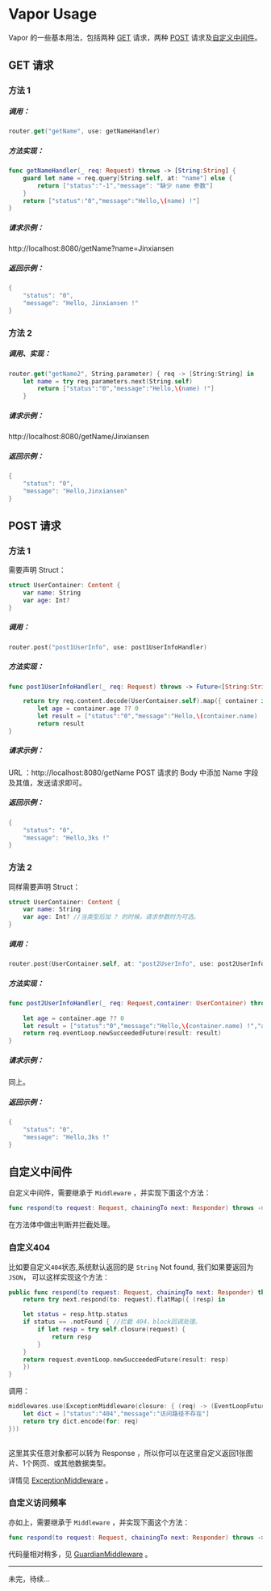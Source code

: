 # Vapor Usage

Vapor 的一些基本用法，包括两种 [GET](#GET) 请求，两种 [POST](#POST) 请求及[自定义中间件](#自定义中间件)。


<h2 id="GET">GET 请求</h2>

### 方法 1

##### 调用：

```swift
router.get("getName", use: getNameHandler)

```

##### 方法实现：

```swift
func getNameHandler(_ req: Request) throws -> [String:String] {
	guard let name = req.query[String.self, at: "name"] else {
		return ["status":"-1","message": "缺少 name 参数"]
	}
	return ["status":"0","message":"Hello,\(name) !"]
}

```

##### 请求示例： 

http://localhost:8080/getName?name=Jinxiansen

##### 返回示例：

```swift
{
    "status": "0",
    "message": "Hello, Jinxiansen !"
}
```

### 方法 2


##### 调用、实现：

```swift
router.get("getName2", String.parameter) { req -> [String:String] in
	let name = try req.parameters.next(String.self)
		return ["status":"0","message":"Hello,\(name) !"]
	}

```

##### 请求示例： 

http://localhost:8080/getName/Jinxiansen

##### 返回示例：

```swift
{
    "status": "0",
    "message": "Hello,Jinxiansen"
}
```


<h2 id="POST">POST 请求</h2>

### 方法 1

需要声明 Struct：

```swift
struct UserContainer: Content {
    var name: String
    var age: Int?
}
```


##### 调用：

```swift
router.post("post1UserInfo", use: post1UserInfoHandler)

```

##### 方法实现：

```swift
func post1UserInfoHandler(_ req: Request) throws -> Future<[String:String]> {

	return try req.content.decode(UserContainer.self).map({ container in
		let age = container.age ?? 0
		let result = ["status":"0","message":"Hello,\(container.name) !","age": age.description]
		return result
}

```

##### 请求示例：

URL ：http://localhost:8080/getName
POST 请求的 Body 中添加 Name 字段及其值，发送请求即可。

##### 返回示例：

```swift
{
    "status": "0",
    "message": "Hello,3ks !"
}
```


### 方法 2

同样需要声明 Struct：

```swift
struct UserContainer: Content {
    var name: String
    var age: Int? //当类型后加 ? 的时候，请求参数时为可选。
}
```

##### 调用：

```swift
router.post(UserContainer.self, at: "post2UserInfo", use: post2UserInfoHandler)

```

##### 方法实现：

```swift
func post2UserInfoHandler(_ req: Request,container: UserContainer) throws -> Future<[String:String]> {
        
	let age = container.age ?? 0
	let result = ["status":"0","message":"Hello,\(container.name) !","age": age.description]
	return req.eventLoop.newSucceededFuture(result: result)
}

```

##### 请求示例：
 
同上。

##### 返回示例：

```swift
{
    "status": "0",
    "message": "Hello,3ks !"
}
```







<h2 id="自定义中间件">自定义中间件</h2>

自定义中间件，需要继承于 `Middleware` ，并实现下面这个方法：

 ```swift
 func respond(to request: Request, chainingTo next: Responder) throws -> Future<Response>
 ```

在方法体中做出判断并拦截处理。



<h3 id="自定义404">自定义404</h3>

比如要自定义`404`状态,系统默认返回的是 `String` Not found,
我们如果要返回为 `JSON`，
可以这样实现这个方法：

```swift
public func respond(to request: Request, chainingTo next: Responder) throws -> EventLoopFuture<Response> {
	return try next.respond(to: request).flatMap({ (resp) in

	let status = resp.http.status
	if status == .notFound { //拦截 404，block回调处理。
		if let resp = try self.closure(request) {
			return resp
		}
	}
	return request.eventLoop.newSucceededFuture(result: resp)
	})
}
```

调用：

```swift
middlewares.use(ExceptionMiddleware(closure: { (req) -> (EventLoopFuture<Response>?) in
	let dict = ["status":"404","message":"访问路径不存在"]
	return try dict.encode(for: req)
}))
 
```
这里其实任意对象都可以转为 Response ，所以你可以在这里自定义返回1张图片、1个网页、或其他数据类型。

详情见 [ExceptionMiddleware](https://github.com/Jinxiansen/SwiftServerSide-Vapor/blob/master/VaporServer/Sources/App/Utility/Middleware/ExceptionMiddleware.swift) 。



<h3 id="自定义访问频率">自定义访问频率</h3>

亦如上，需要继承于 `Middleware` ，并实现下面这个方法：

 ```swift
 func respond(to request: Request, chainingTo next: Responder) throws -> Future<Response>
 ```

代码量相对稍多，见 [GuardianMiddleware](https://github.com/Jinxiansen/SwiftServerSide-Vapor/blob/master/VaporServer/Sources/App/Utility/Middleware/GuardianMiddleware.swift) 。


---


未完，待续...